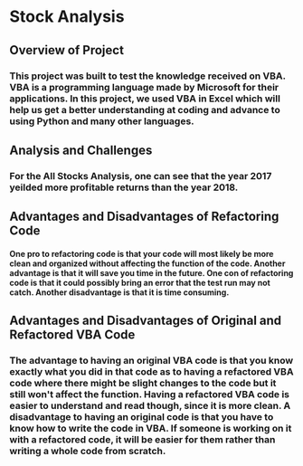# Stock Analysis

## Overview of Project

### This project was built to test the knowledge received on VBA. VBA is a programming language made by Microsoft for their applications. In this project, we used VBA in Excel which will help us get a better understanding at coding and advance to using Python and many other languages.

## Analysis and Challenges

### For the All Stocks Analysis, one can see that the year 2017 yeilded more profitable returns than the year 2018.  

## Advantages and Disadvantages of Refactoring Code

#### One pro to refactoring code is that your code will most likely be more clean and organized without affecting the function of the code. Another advantage is that it will save you time in the future. One con of refactoring code is that it could possibly bring an error that the test run may not catch. Another disadvantage is that it is time consuming.

## Advantages and Disadvantages of Original and Refactored VBA Code

### The advantage to having an original VBA code is that you know exactly what you did in that code as to having a refactored VBA code where there might be slight changes to the code but it still won't affect the function. Having a refactored VBA code is easier to understand and read though, since it is more clean. A disadvantage to having an original code is that you have to know how to write the code in VBA. If someone is working on it with a refactored code, it will be easier for them rather than writing a whole code from scratch.
